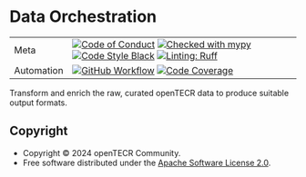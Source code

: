 # Data Orchestration

| |                                                                                                                                                                                                                                                                                                                                                                                                                                                                                                                            |
|---|----------------------------------------------------------------------------------------------------------------------------------------------------------------------------------------------------------------------------------------------------------------------------------------------------------------------------------------------------------------------------------------------------------------------------------------------------------------------------------------------------------------------------|
| Meta | [![Code of Conduct](https://img.shields.io/badge/Contributor%20Covenant-v2.0%20adopted-ff69b4.svg)](.github/CODE_OF_CONDUCT.md) [![Checked with mypy](https://www.mypy-lang.org/static/mypy_badge.svg)](https://mypy-lang.org/) [![Code Style Black](https://img.shields.io/badge/code%20style-black-000000.svg)](https://github.com/ambv/black) [![Linting: Ruff](https://img.shields.io/endpoint?url=https://raw.githubusercontent.com/charliermarsh/ruff/main/assets/badge/v2.json)](https://github.com/astral-sh/ruff) |
| Automation | [![GitHub Workflow](https://github.com/opentecr/data-orchestration/workflows/main.yml/badge.svg)](https://github.com/opentecr/data-orchestration/workflows/main.yml) [![Code Coverage](https://codecov.io/gh/opentecr/data-orchestration/branch/main/graph/badge.svg)](https://codecov.io/gh/opentecr/data-orchestration)                                                                                                                                                                                                  |

Transform and enrich the raw, curated openTECR data to produce suitable output formats.

## Copyright

* Copyright © 2024 openTECR Community.
* Free software distributed under the [Apache Software License 2.0](../LICENSE).

